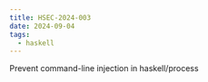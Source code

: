 ```yaml
---
title: HSEC-2024-003
date: 2024-09-04
tags:
  - haskell
---
```


Prevent command-line injection in haskell/process
